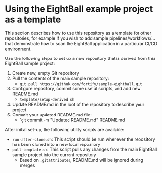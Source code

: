 # Using the EightBall example project as a template

This section describes how to use this repository as a template for other repositories,
for example if you wish to add sample pipelines/workflows/... that demonstrate how to 
scan the EightBall application in a particular CI/CD environment.

Use the following steps to set up a new repository that is derived from this EightBall sample project:

1. Create new, empty Git repository
2. Pull the contents of the main sample repository:
    * `git pull https://github.com/fortify/sample-eightball.git`  
3. Configure repository, commit some useful scripts, and add new README.md
    * `template/setup-derived.sh`
4. Update README.md in the root of the repository to describe your project
5. Commit your updated README.md file:
    * `git commit -m "Updated README.md" README.md
	
After initial set-up, the following utility scripts are available:
* `run-after-clone.sh`: This script should be run whenever the repository has been cloned into a new local repository
* `pull-template.sh`: This script pulls any changes from the main EightBall sample project into the current repository
    * Based on `.gitattributes`, README.md will be ignored during merges





